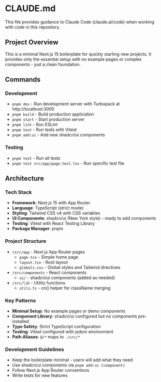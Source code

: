 # CLAUDE.md

This file provides guidance to Claude Code (claude.ai/code) when working with code in this repository.

## Project Overview

This is a minimal Next.js 15 boilerplate for quickly starting new projects. It provides only the essential setup with no example pages or complex components - just a clean foundation.

## Commands

### Development

- `pnpm dev` - Run development server with Turbopack at http://localhost:3000
- `pnpm build` - Build production application
- `pnpm start` - Start production server
- `pnpm lint` - Run ESLint
- `pnpm test` - Run tests with Vitest
- `pnpm add:ui` - Add new shadcn/ui components

### Testing

- `pnpm test` - Run all tests
- `pnpm test src/app/page.test.tsx` - Run specific test file

## Architecture

### Tech Stack

- **Framework**: Next.js 15 with App Router
- **Language**: TypeScript (strict mode)
- **Styling**: Tailwind CSS v4 with CSS variables
- **UI Components**: shadcn/ui (New York style) - ready to add components
- **Testing**: Vitest with React Testing Library
- **Package Manager**: pnpm

### Project Structure

- `/src/app` - Next.js App Router pages
  - `page.tsx` - Simple home page
  - `layout.tsx` - Root layout
  - `globals.css` - Global styles and Tailwind directives
- `/src/components` - React components
  - `ui/` - shadcn/ui components (added as needed)
- `/src/lib` - Utility functions
  - `utils.ts` - cn() helper for className merging

### Key Patterns

- **Minimal Setup**: No example pages or demo components
- **Component Library**: shadcn/ui configured but no components pre-installed
- **Type Safety**: Strict TypeScript configuration
- **Testing**: Vitest configured with jsdom environment
- **Path Aliases**: `@/*` maps to `./src/*`

### Development Guidelines

- Keep the boilerplate minimal - users will add what they need
- Use shadcn/ui components via `pnpm add:ui [component]`
- Follow Next.js App Router conventions
- Write tests for new features
